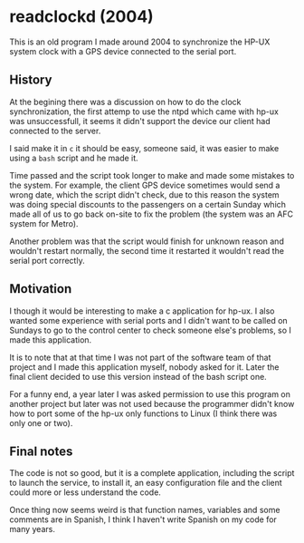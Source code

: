 # readclockd (2004)

This is an old program I made around 2004 to synchronize the HP-UX system clock with a GPS device connected to the serial port.

## History

At the begining there was a discussion on how to do the clock synchronization, the first attemp to use the ntpd which came with hp-ux was unsuccessfull, it seems it didn't support the device our client had connected to the server.

I said make it in `c` it should be easy, someone said, it was easier to make using a `bash` script and he made it.

Time passed and the script took longer to make and made some mistakes to the system. For example, the client GPS device sometimes would send a wrong date, which the script didn't check, due to this reason the system was doing special discounts to the passengers on a certain Sunday which made all of us to go back on-site to fix the problem (the system was an AFC system for Metro).

Another problem was that the script would finish for unknown reason and wouldn't restart normally, the second time it restarted it wouldn't read the serial port correctly.

## Motivation

I though it would be interesting to make a c application for hp-ux. I also wanted some experience with serial ports and I didn't want to be called on Sundays to go to the control center to check someone else's problems, so I made this application.

It is to note that at that time I was not part of the software team of that project and I made this application myself, nobody asked for it. Later the final client decided to use this version instead of the bash script one.

For a funny end, a year later I was asked permission to use this program on another project but later was not used because the programmer didn't know how to port some of the hp-ux only functions to Linux (I think there was only one or two).

## Final notes

The code is not so good, but it is a complete application, including the script to launch the service, to install it, an easy configuration file and the client could more or less understand the code.

Once thing now seems weird is that function names, variables and some comments are in Spanish, I think I haven't write Spanish on my code for many years.